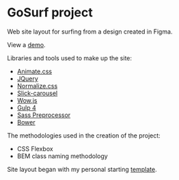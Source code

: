 # GoSurf project
Web site layout for surfing from a design created in Figma.

View a <a href="https://igor-muram.github.io/gosurf/index.html" target="_blank">demo</a>.

Libraries and tools used to make up the site:

* <a href="https://daneden.github.io/animate.css/" target="_blank">Animate.css</a>
* <a href="https://jquery.com" target="_blank">JQuery</a>
* <a href="https://necolas.github.io/normalize.css/" target="_blank">Normalize.css</a>
* <a href="https://kenwheeler.github.io/slick/" target="_blank">Slick-carousel</a>
* <a href="https://wowjs.uk" target="_blank">Wow.js</a>
* <a href="https://gulpjs.com" target="_blank">Gulp 4</a>
* <a href="https://sass-scss.ru" target="_blank">Sass Preprocessor</a>
* <a href="https://bower.io" target="_blank">Bower</a>

The methodologies used in the creation of the project:

* CSS Flexbox
* BEM class naming methodology

Site layout began with my personal starting <a href="https://igor-muram.github.io/webtemplate/index.html" target="_blank">template</a>.
